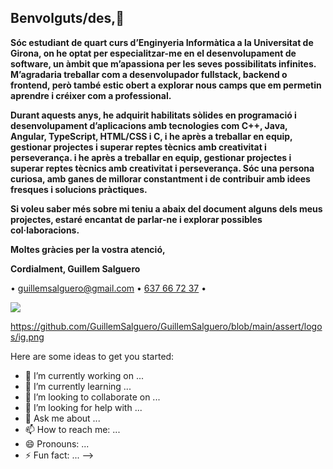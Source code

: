 ## Benvolguts/des,👋
<p>
  <b>
Sóc estudiant de quart curs d’Enginyeria Informàtica a la Universitat de Girona, on he optat per especialitzar-me en el desenvolupament de software, un àmbit que m’apassiona per les seves possibilitats infinites. M’agradaria treballar com a desenvolupador fullstack, backend o frontend, però també estic obert a explorar nous camps que em permetin aprendre i créixer com a professional.

Durant aquests anys, he adquirit habilitats sòlides en programació i desenvolupament d’aplicacions amb tecnologies com C++, Java, Angular, TypeScript, HTML/CSS i C, i he après a treballar en equip, gestionar projectes i superar reptes tècnics amb creativitat i perseverança. i he après a treballar en equip, gestionar projectes i superar reptes tècnics amb creativitat i perseverança. Sóc una persona curiosa, amb ganes de millorar constantment i de contribuir amb idees fresques i solucions pràctiques.

Si voleu saber més sobre mi teniu a abaix del document alguns dels meus projectes, estaré encantat de parlar-ne i explorar possibles col·laboracions.

Moltes gràcies per la vostra atenció,

Cordialment,
Guillem Salguero </b>


 &bull; 
      <a href="mailto:guillemsalguero@gmail.com">guillemsalguero@gmail.com</a>
 &bull;
      <a href="tel:637667237">637 66 72 37</a>
 &bull;
</p>

<a href="https://github.com/GuillemSalguero"><img src="https://raw.githubusercontent.com/GuillemSalguero/GuillemSalguero/assert/logos/ig.png"></a>

https://github.com/GuillemSalguero/GuillemSalguero/blob/main/assert/logos/ig.png
 
Here are some ideas to get you started:

- 🔭 I’m currently working on ...
- 🌱 I’m currently learning ...
- 👯 I’m looking to collaborate on ...
- 🤔 I’m looking for help with ...
- 💬 Ask me about ...
- 📫 How to reach me: ...
- 😄 Pronouns: ...
- ⚡ Fun fact: ...
-->
